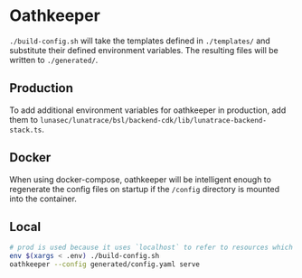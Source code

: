 <!--
  ~ Copyright by LunaSec (owned by Refinery Labs, Inc)
  ~
  ~ Licensed under the Creative Commons Attribution-ShareAlike 4.0 International
  ~ (the "License"); you may not use this file except in compliance with the
  ~ License. You may obtain a copy of the License at
  ~
  ~ https://creativecommons.org/licenses/by-sa/4.0/legalcode
  ~
  ~ See the License for the specific language governing permissions and
  ~ limitations under the License.
  ~
-->
# Oathkeeper

`./build-config.sh` will take the templates defined in `./templates/` and substitute their
defined environment variables. The resulting files will be written to `./generated/`.

## Production 
To add additional environment variables for oathkeeper in production, add them to `lunasec/lunatrace/bsl/backend-cdk/lib/lunatrace-backend-stack.ts`.

## Docker
When using docker-compose, oathkeeper will be intelligent enough to regenerate the config files on startup if the `/config` directory is mounted into the container.

## Local
```bash
# prod is used because it uses `localhost` to refer to resources which is needed if you are running outside of oathkeeper.
env $(xargs < .env) ./build-config.sh
oathkeeper --config generated/config.yaml serve
```
